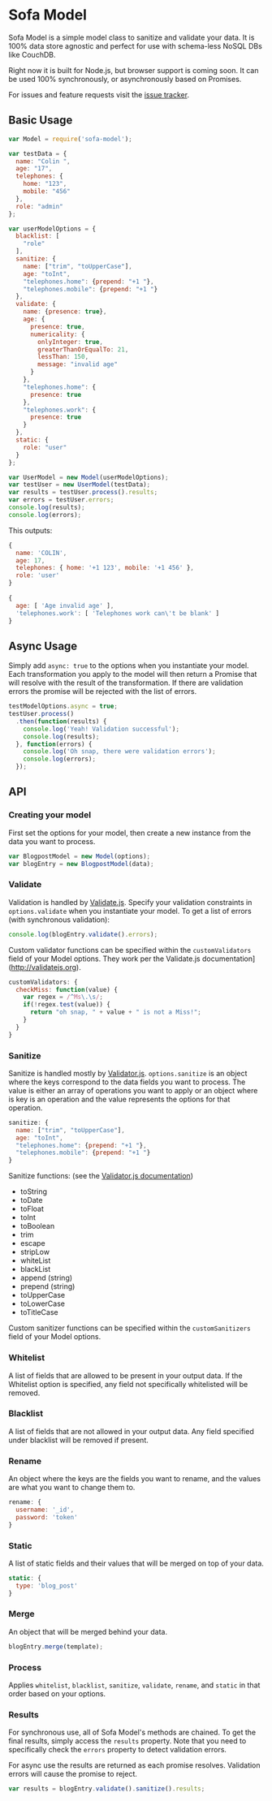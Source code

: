 Sofa Model
===

Sofa Model is a simple model class to sanitize and validate your data. It is 100% data store agnostic and perfect for use with schema-less NoSQL DBs like CouchDB.

Right now it is built for Node.js, but browser support is coming soon. It can be used 100% synchronously, or asynchronously based on Promises.

For issues and feature requests visit the [issue tracker](https://github.com/colinskow/sofa-model/issues).

Basic Usage
---

```javascript
var Model = require('sofa-model');

var testData = {
  name: "Colin ",
  age: "17",
  telephones: {
    home: "123",
    mobile: "456"
  },
  role: "admin"
};

var userModelOptions = {
  blacklist: [
    "role"
  ],
  sanitize: {
    name: ["trim", "toUpperCase"],
    age: "toInt",
    "telephones.home": {prepend: "+1 "},
    "telephones.mobile": {prepend: "+1 "}
  },
  validate: {
    name: {presence: true},
    age: {
      presence: true,
      numericality: {
        onlyInteger: true,
        greaterThanOrEqualTo: 21,
        lessThan: 150,
        message: "invalid age"
      }
    },
    "telephones.home": {
      presence: true
    },
    "telephones.work": {
      presence: true
    }
  },
  static: {
    role: "user"
  }
};

var UserModel = new Model(userModelOptions);
var testUser = new UserModel(testData);
var results = testUser.process().results;
var errors = testUser.errors;
console.log(results);
console.log(errors);
```

This outputs:

```javascript
{ 
  name: 'COLIN',
  age: 17,
  telephones: { home: '+1 123', mobile: '+1 456' },
  role: 'user'
}
  
{ 
  age: [ 'Age invalid age' ],
  'telephones.work': [ 'Telephones work can\'t be blank' ]
}
```

Async Usage
---
Simply add `async: true` to the options when you instantiate your model. Each transformation you apply to the model will then return a Promise that will resolve with the result of the transformation. If there are validation errors the promise will be rejected with the list of errors.

```javascript
testModelOptions.async = true;
testUser.process()
  .then(function(results) {
    console.log('Yeah! Validation successful');
    console.log(results);
  }, function(errors) {
    console.log('Oh snap, there were validation errors');
    console.log(errors);
  });
```

API
---

### Creating your model

First set the options for your model, then create a new instance from the data you want to process.

```javascript
var BlogpostModel = new Model(options);
var blogEntry = new BlogpostModel(data);
```

### Validate

Validation is handled by [Validate.js](http://validatejs.org). Specify your validation constraints in `options.validate` when you instantiate your model. To get a list of errors (with synchronous validation):

```javascript
console.log(blogEntry.validate().errors);
```

Custom validator functions can be specified within the `customValidators` field of your Model options. They work per the Validate.js documentation](http://validatejs.org).

```javascript
customValidators: {
  checkMiss: function(value) {
    var regex = /^Ms\.\s/;
    if(!regex.test(value)) {
      return "oh snap, " + value + " is not a Miss!";
    }
  }
}
```

### Sanitize

Sanitize is handled mostly by [Validator.js](https://github.com/chriso/validator.js). `options.sanitize` is an object where the keys correspond to the data fields you want to process. The value is either an array of operations you want to apply or an object where is key is an operation and the value represents the options for that operation.

```javascript
sanitize: {
  name: ["trim", "toUpperCase"],
  age: "toInt",
  "telephones.home": {prepend: "+1 "},
  "telephones.mobile": {prepend: "+1 "}
}
```

Sanitize functions: (see the [Validator.js documentation](https://github.com/chriso/validator.js))
- toString
- toDate
- toFloat
- toInt
- toBoolean
- trim
- escape
- stripLow
- whiteList
- blackList
- append (string)
- prepend (string)
- toUpperCase
- toLowerCase
- toTitleCase

Custom sanitizer functions can be specified within the `customSanitizers` field of your Model options.

### Whitelist

A list of fields that are allowed to be present in your output data. If the Whitelist option is specified, any field not specifically whitelisted will be removed.

### Blacklist

A list of fields that are not allowed in your output data. Any field specified under blacklist will be removed if present.

### Rename

An object where the keys are the fields you want to rename, and the values are what you want to change them to.

```javascript
rename: {
  username: '_id',
  password: 'token'
}
```

### Static

A list of static fields and their values that will be merged on top of your data.

```javascript
static: {
  type: 'blog_post'
}
```

### Merge

An object that will be merged behind your data.

```javascript
blogEntry.merge(template);
```

### Process

Applies `whitelist`, `blacklist`, `sanitize`, `validate`, `rename`, and `static` in that order based on your options.

### Results

For synchronous use, all of Sofa Model's methods are chained. To get the final results, simply access the `results` property. Note that you need to specifically check the `errors` property to detect validation errors.

For async use the results are returned as each promise resolves. Validation errors will cause the promise to reject.

```javascript
var results = blogEntry.validate().sanitize().results;
```